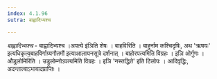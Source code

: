 ```yaml
---
index: 4.1.96
sutra: बाह्वादिभ्यश्च

---
```

_बाह्वादिभ्यश्च_ - बाह्वादिभ्यश्च ।अपत्ये इ॑ञिति शेषः । बाहविरिति । बाहुर्नाम कश्चिदृषिः, अथ 'ऋषयः' इत्यधिकृत्य॒बाहविर्गाग्र्यगौतमौ॑ इत्याआलायनसूत्रे दर्शनात् । बाहोरपत्यमिति विग्रहः । इञि ओर्गुणः । औडुलोमिरिति । उडुलोम्नोऽपत्यमिति विग्रहः । इञि 'नस्तद्धिते' इति टिलोपः । आदिवृद्धिः, अदन्तात्वाऽभावादप्राप्तिः ।